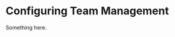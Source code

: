 [title]: # (Configuring Team Management)
[tags]: # (XXX)
[priority]: # (6672)
# Configuring Team Management
Something here.
